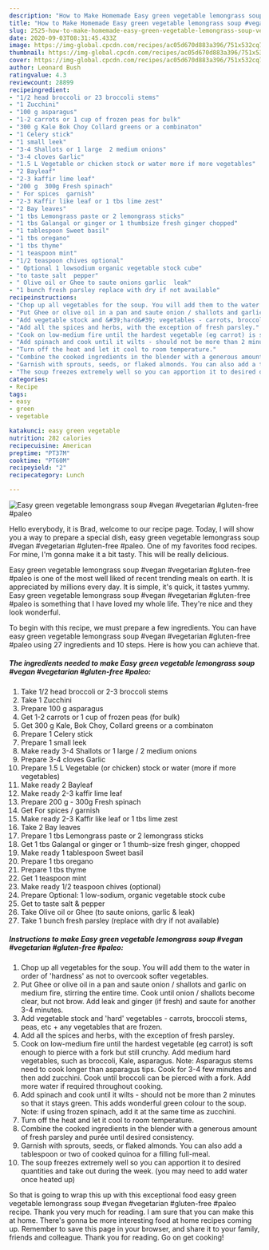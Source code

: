 ```yaml
---
description: "How to Make Homemade Easy green vegetable lemongrass soup #vegan #vegetarian #gluten-free #paleo"
title: "How to Make Homemade Easy green vegetable lemongrass soup #vegan #vegetarian #gluten-free #paleo"
slug: 2525-how-to-make-homemade-easy-green-vegetable-lemongrass-soup-vegan-vegetarian-gluten-free-paleo
date: 2020-09-03T08:31:45.433Z
image: https://img-global.cpcdn.com/recipes/ac05d670d883a396/751x532cq70/easy-green-vegetable-lemongrass-soup-vegan-vegetarian-gluten-free-paleo-recipe-main-photo.jpg
thumbnail: https://img-global.cpcdn.com/recipes/ac05d670d883a396/751x532cq70/easy-green-vegetable-lemongrass-soup-vegan-vegetarian-gluten-free-paleo-recipe-main-photo.jpg
cover: https://img-global.cpcdn.com/recipes/ac05d670d883a396/751x532cq70/easy-green-vegetable-lemongrass-soup-vegan-vegetarian-gluten-free-paleo-recipe-main-photo.jpg
author: Leonard Bush
ratingvalue: 4.3
reviewcount: 28899
recipeingredient:
- "1/2 head broccoli or 23 broccoli stems"
- "1 Zucchini"
- "100 g asparagus"
- "1-2 carrots or 1 cup of frozen peas for bulk"
- "300 g Kale Bok Choy Collard greens or a combinaton"
- "1 Celery stick"
- "1 small leek"
- "3-4 Shallots or 1 large  2 medium onions"
- "3-4 cloves Garlic"
- "1.5 L Vegetable or chicken stock or water more if more vegetables"
- "2 Bayleaf"
- "2-3 kaffir lime leaf"
- "200 g  300g Fresh spinach"
- " For spices  garnish"
- "2-3 Kaffir like leaf or 1 tbs lime zest"
- "2 Bay leaves"
- "1 tbs Lemongrass paste or 2 lemongrass sticks"
- "1 tbs Galangal or ginger or 1 thumbsize fresh ginger chopped"
- "1 tablespoon Sweet basil"
- "1 tbs oregano"
- "1 tbs thyme"
- "1 teaspoon mint"
- "1/2 teaspoon chives optional"
- " Optional 1 lowsodium organic vegetable stock cube"
- "to taste salt  pepper"
- " Olive oil or Ghee to saute onions garlic  leak"
- "1 bunch fresh parsley replace with dry if not available"
recipeinstructions:
- "Chop up all vegetables for the soup. You will add them to the water in order of &#39;hardness&#39; as not to overcook softer vegetables."
- "Put Ghee or olive oil in a pan and saute onion / shallots and garlic on medium fire, stirring the entire time. Cook until onion / shallots become clear, but not brow. Add leak and ginger (if fresh) and saute for another 3-4 minutes."
- "Add vegetable stock and &#39;hard&#39; vegetables - carrots, broccoli stems, peas, etc + any vegetables that are frozen."
- "Add all the spices and herbs, with the exception of fresh parsley."
- "Cook on low-medium fire until the hardest vegetable (eg carrot) is soft enough to pierce with a fork but still crunchy. Add medium hard vegetables, such as broccoli, Kale, asparagus. Note: Asparagus stems need to cook longer than asparagus tips. Cook for 3-4 few minutes and then add zucchini. Cook until broccoli can be pierced with a fork. Add more water if required throughout cooking."
- "Add spinach and cook until it wilts - should not be more than 2 minutes so that it stays green. This adds wonderful green colour to the soup. Note: if using frozen spinach, add it at the same time as zucchini."
- "Turn off the heat and let it cool to room temperature."
- "Combine the cooked ingredients in the blender with a generous amount of fresh parsley and purée until desired consistency."
- "Garnish with sprouts, seeds, or flaked almonds. You can also add a tablespoon or two of cooked quinoa for a filling full-meal."
- "The soup freezes extremely well so you can apportion it to desired quantities and take out during the week. (you may need to add water once heated up)"
categories:
- Recipe
tags:
- easy
- green
- vegetable

katakunci: easy green vegetable 
nutrition: 282 calories
recipecuisine: American
preptime: "PT37M"
cooktime: "PT60M"
recipeyield: "2"
recipecategory: Lunch

---
```



![Easy green vegetable lemongrass soup #vegan #vegetarian #gluten-free #paleo](https://img-global.cpcdn.com/recipes/ac05d670d883a396/751x532cq70/easy-green-vegetable-lemongrass-soup-vegan-vegetarian-gluten-free-paleo-recipe-main-photo.jpg)

Hello everybody, it is Brad, welcome to our recipe page. Today, I will show you a way to prepare a special dish, easy green vegetable lemongrass soup #vegan #vegetarian #gluten-free #paleo. One of my favorites food recipes. For mine, I'm gonna make it a bit tasty. This will be really delicious.



Easy green vegetable lemongrass soup #vegan #vegetarian #gluten-free #paleo is one of the most well liked of recent trending meals on earth. It is appreciated by millions every day. It is simple, it's quick, it tastes yummy. Easy green vegetable lemongrass soup #vegan #vegetarian #gluten-free #paleo is something that I have loved my whole life. They're nice and they look wonderful.


To begin with this recipe, we must prepare a few ingredients. You can have easy green vegetable lemongrass soup #vegan #vegetarian #gluten-free #paleo using 27 ingredients and 10 steps. Here is how you can achieve that.

<!--inarticleads1-->

##### The ingredients needed to make Easy green vegetable lemongrass soup #vegan #vegetarian #gluten-free #paleo:

1. Take 1/2 head broccoli or 2-3 broccoli stems
1. Take 1 Zucchini
1. Prepare 100 g asparagus
1. Get 1-2 carrots or 1 cup of frozen peas (for bulk)
1. Get 300 g Kale, Bok Choy, Collard greens or a combinaton
1. Prepare 1 Celery stick
1. Prepare 1 small leek
1. Make ready 3-4 Shallots or 1 large / 2 medium onions
1. Prepare 3-4 cloves Garlic
1. Prepare 1.5 L Vegetable (or chicken) stock or water (more if more vegetables)
1. Make ready 2 Bayleaf
1. Make ready 2-3 kaffir lime leaf
1. Prepare 200 g - 300g Fresh spinach
1. Get  For spices / garnish
1. Make ready 2-3 Kaffir like leaf or 1 tbs lime zest
1. Take 2 Bay leaves
1. Prepare 1 tbs Lemongrass paste or 2 lemongrass sticks
1. Get 1 tbs Galangal or ginger or 1 thumb-size fresh ginger, chopped
1. Make ready 1 tablespoon Sweet basil
1. Prepare 1 tbs oregano
1. Prepare 1 tbs thyme
1. Get 1 teaspoon mint
1. Make ready 1/2 teaspoon chives (optional)
1. Prepare  Optional: 1 low-sodium, organic vegetable stock cube
1. Get to taste salt &amp; pepper
1. Take  Olive oil or Ghee (to saute onions, garlic &amp; leak)
1. Take 1 bunch fresh parsley (replace with dry if not available)




<!--inarticleads2-->

##### Instructions to make Easy green vegetable lemongrass soup #vegan #vegetarian #gluten-free #paleo:

1. Chop up all vegetables for the soup. You will add them to the water in order of &#39;hardness&#39; as not to overcook softer vegetables.
1. Put Ghee or olive oil in a pan and saute onion / shallots and garlic on medium fire, stirring the entire time. Cook until onion / shallots become clear, but not brow. Add leak and ginger (if fresh) and saute for another 3-4 minutes.
1. Add vegetable stock and &#39;hard&#39; vegetables - carrots, broccoli stems, peas, etc + any vegetables that are frozen.
1. Add all the spices and herbs, with the exception of fresh parsley.
1. Cook on low-medium fire until the hardest vegetable (eg carrot) is soft enough to pierce with a fork but still crunchy. Add medium hard vegetables, such as broccoli, Kale, asparagus. Note: Asparagus stems need to cook longer than asparagus tips. Cook for 3-4 few minutes and then add zucchini. Cook until broccoli can be pierced with a fork. Add more water if required throughout cooking.
1. Add spinach and cook until it wilts - should not be more than 2 minutes so that it stays green. This adds wonderful green colour to the soup. Note: if using frozen spinach, add it at the same time as zucchini.
1. Turn off the heat and let it cool to room temperature.
1. Combine the cooked ingredients in the blender with a generous amount of fresh parsley and purée until desired consistency.
1. Garnish with sprouts, seeds, or flaked almonds. You can also add a tablespoon or two of cooked quinoa for a filling full-meal.
1. The soup freezes extremely well so you can apportion it to desired quantities and take out during the week. (you may need to add water once heated up)




So that is going to wrap this up with this exceptional food easy green vegetable lemongrass soup #vegan #vegetarian #gluten-free #paleo recipe. Thank you very much for reading. I am sure that you can make this at home. There's gonna be more interesting food at home recipes coming up. Remember to save this page in your browser, and share it to your family, friends and colleague. Thank you for reading. Go on get cooking!
